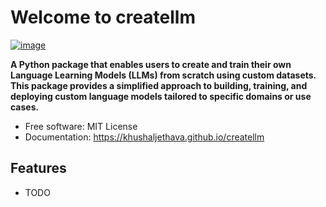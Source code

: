 # Welcome to createllm


[![image](https://img.shields.io/pypi/v/createllm.svg)](https://pypi.python.org/pypi/createllm)


**A Python package that enables users to create and train their own Language Learning Models (LLMs) from scratch using custom datasets. This package provides a simplified approach to building, training, and deploying custom language models tailored to specific domains or use cases.**


-   Free software: MIT License
-   Documentation: <https://khushaljethava.github.io/createllm>
    

## Features

-   TODO
